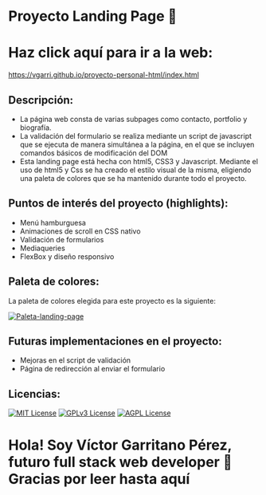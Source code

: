 
# Proyecto Landing Page 👾
# Haz click aquí para ir a la web:
https://vgarri.github.io/proyecto-personal-html/index.html



## Descripción:
* La página web consta de varias subpages como contacto, portfolio y biografía.
* La validación del formulario se realiza mediante un script de javascript que se ejecuta de manera simultánea a la página, en el que se incluyen comandos básicos de modificación del DOM
* Esta landing page está hecha con html5, CSS3 y Javascript. Mediante el uso de html5 y Css se ha creado el estilo visual de la misma, eligiendo una paleta de colores que se ha mantenido durante todo el proyecto.
## Puntos de interés del proyecto (highlights):
* Menú hamburguesa
* Animaciones de scroll en CSS nativo
* Validación de formularios
* Mediaqueries
* FlexBox y diseño responsivo

## Paleta de colores:
La paleta de colores elegida para este proyecto es la siguiente:
<div>
<a href="https://ibb.co/CH64J3B"><img src="https://i.ibb.co/87bGzLM/Paleta-landing-page.png" alt="Paleta-landing-page" border="0"></a>
</div>

## Futuras implementaciones en el proyecto:
* Mejoras en el script de validación
* Página de redirección al enviar el formulario
## Licencias:

[![MIT License](https://img.shields.io/badge/License-MIT-green.svg)](https://choosealicense.com/licenses/mit/)
[![GPLv3 License](https://img.shields.io/badge/License-GPL%20v3-yellow.svg)](https://opensource.org/licenses/)
[![AGPL License](https://img.shields.io/badge/license-AGPL-blue.svg)](http://www.gnu.org/licenses/agpl-3.0)


# Hola! Soy Víctor Garritano Pérez, futuro full stack web developer 👋 Gracias por leer hasta aquí





